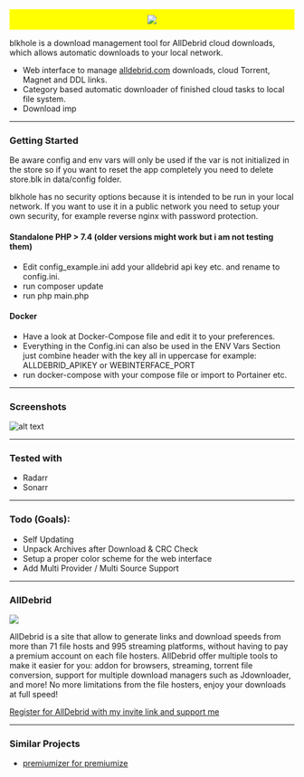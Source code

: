 <div style="background-color: yellow; text-align: center; padding: 10px; margin-bottom:15px;">
	<img src="https://github.com/tuefekci/blkhole/raw/main/web/src/logo.png"/>
</div>

blkhole is a download management tool for AllDebrid cloud downloads, which allows automatic downloads to your local network.

- Web interface to manage <a href="https://alldebrid.com/?uid=2rp0k&lang=en">alldebrid.com</a> downloads, cloud Torrent, Magnet and DDL links.
- Category based automatic downloader of finished cloud tasks to local file system.
- Download imp


---

### Getting Started

Be aware config and env vars will only be used if the var is not initialized in the store so if you want to reset the app completely you need to delete store.blk in data/config folder.

blkhole has no security options because it is intended to be run in your local network. If you want to use it in a public network you need to setup your own security, for example reverse nginx with password protection.

#### Standalone PHP > 7.4 (older versions might work but i am not testing them)
- Edit config_example.ini add your alldebrid api key etc. and rename to config.ini.
- run composer update
- run php main.php

#### Docker
- Have a look at Docker-Compose file and edit it to your preferences.
- Everything in the Config.ini can also be used in the ENV Vars Section just combine header with the key all in uppercase for example: ALLDEBRID_APIKEY or WEBINTERFACE_PORT
- run docker-compose with your compose file or import to Portainer etc.

----

### Screenshots
![alt text](https://github.com/tuefekci/blkhole/raw/main/web/src/screenshot.png "Web Interface")

---

### Tested with
- Radarr
- Sonarr

---

### Todo (Goals):
- Self Updating
- Unpack Archives after Download & CRC Check
- Setup a proper color scheme for the web interface
- Add Multi Provider / Multi Source Support

---

### AllDebrid
[<img src="https://cdn.alldebrid.com/lib/images/features.en.gif">](https://alldebrid.com/?uid=2rp0k&lang=en)

AllDebrid is a site that allow to generate links and download speeds from more than 71 file hosts and 995 streaming platforms, without having to pay a premium account on each file hosters.
AllDebrid offer multiple tools to make it easier for you: addon for browsers, streaming, torrent file conversion, support for multiple download managers such as Jdownloader, and more!
No more limitations from the file hosters, enjoy your downloads at full speed!

[Register for AllDebrid with my invite link and support me](https://alldebrid.com/?uid=2rp0k&lang=en)

---

### Similar Projects
- [premiumizer for premiumize](https://github.com/piejanssens/premiumizer)

